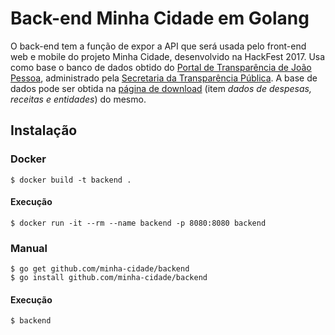 # Back-end Minha Cidade em Golang
O back-end tem a função de expor a API que será usada pelo front-end web e
mobile do projeto Minha Cidade, desenvolvido na HackFest 2017. Usa como base
o banco de dados obtido do [Portal de Transparência de João Pessoa](http://transparencia.joaopessoa.pb.gov.br/),
administrado pela [Secretaria da Transparência Pública](http://www.joaopessoa.pb.gov.br/secretarias/setransp/).
A base de dados pode ser obtida na [página de download](http://transparencia.joaopessoa.pb.gov.br/download) (item *dados de despesas, receitas e entidades*)
do mesmo.

## Instalação

### Docker

    $ docker build -t backend .

#### Execução

    $ docker run -it --rm --name backend -p 8080:8080 backend

### Manual

    $ go get github.com/minha-cidade/backend
    $ go install github.com/minha-cidade/backend

#### Execução

    $ backend
